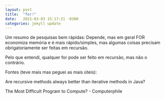 ```yaml
---
layout: post
title:  "for!"
date:   2021-03-03 15:17:21 -0300
categories: jekyll update
---
```


  
  
Um resumo de pesquisas bem rápidas: Depende, mas em geral FOR economiza memória e é mais rápido/simples, mas algumas coisas precisam obrigatoriamente ser feitas em recursão.

Pelo que entendi, qualquer for pode ser feito em recursão, mas não o contrário.

Fontes (teve mais mas peguei as mais úteis):

Are recursive methods always better than iterative methods in Java?

The Most Difficult Program to Compute? - Computerphile 